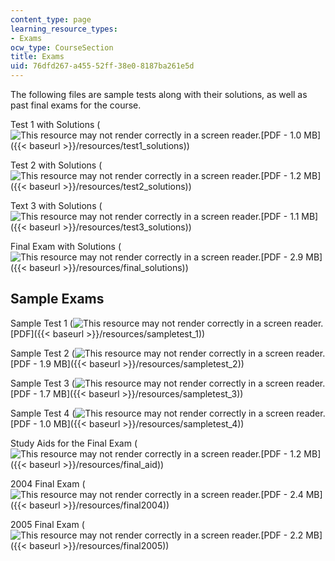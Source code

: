 ```yaml
---
content_type: page
learning_resource_types:
- Exams
ocw_type: CourseSection
title: Exams
uid: 76dfd267-a455-52ff-38e0-8187ba261e5d
---
```


The following files are sample tests along with their solutions, as well as past final exams for the course.

Test 1 with Solutions (![This resource may not render correctly in a screen reader.](/images/inacessible.gif)[PDF - 1.0 MB]({{< baseurl >}}/resources/test1_solutions))

Test 2 with Solutions (![This resource may not render correctly in a screen reader.](/images/inacessible.gif)[PDF - 1.2 MB]({{< baseurl >}}/resources/test2_solutions))

Text 3 with Solutions (![This resource may not render correctly in a screen reader.](/images/inacessible.gif)[PDF - 1.1 MB]({{< baseurl >}}/resources/test3_solutions))

Final Exam with Solutions (![This resource may not render correctly in a screen reader.](/images/inacessible.gif)[PDF - 2.9 MB]({{< baseurl >}}/resources/final_solutions))

Sample Exams
------------

Sample Test 1 (![This resource may not render correctly in a screen reader.](/images/inacessible.gif)[PDF]({{< baseurl >}}/resources/sampletest_1))

Sample Test 2 (![This resource may not render correctly in a screen reader.](/images/inacessible.gif)[PDF - 1.9 MB]({{< baseurl >}}/resources/sampletest_2))

Sample Test 3 (![This resource may not render correctly in a screen reader.](/images/inacessible.gif)[PDF - 1.7 MB]({{< baseurl >}}/resources/sampletest_3))

Sample Test 4 (![This resource may not render correctly in a screen reader.](/images/inacessible.gif)[PDF - 1.0 MB]({{< baseurl >}}/resources/sampletest_4))

Study Aids for the Final Exam (![This resource may not render correctly in a screen reader.](/images/inacessible.gif)[PDF - 1.2 MB]({{< baseurl >}}/resources/final_aid))

2004 Final Exam (![This resource may not render correctly in a screen reader.](/images/inacessible.gif)[PDF - 2.4 MB]({{< baseurl >}}/resources/final2004))

2005 Final Exam (![This resource may not render correctly in a screen reader.](/images/inacessible.gif)[PDF - 2.2 MB]({{< baseurl >}}/resources/final2005))
